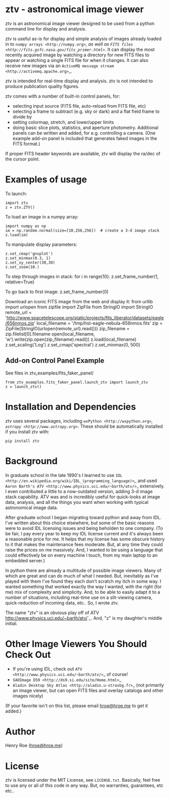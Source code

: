 ztv - astronomical image viewer
===============================

ztv is an astronomical image viewer designed to be used from a python command line for display and analysis. 

ztv is useful as-is for display and simple analysis of images already loaded in to `numpy arrays <http://numpy.org>`_, as well as `FITS files <http://fits.gsfc.nasa.gov/fits_primer.html>`_.  It can display the most recently acquired image by watching a directory for new FITS files to appear or watching a single FITS file for when it changes. It can also receive new images via an `ActiveMQ message stream <http://activemq.apache.org>`_. 

ztv is intended for real-time display and analysis. ztv is not intended to produce publication quality figures. 

ztv comes with a number of built-in control panels, for:
- selecting input source (FITS file, auto-reload from FITS file, etc)
- selecting a frame to subtract (e.g. sky or dark) and a flat field frame to divide by
- setting colormap, stretch, and lower/upper limits
- doing basic slice plots, statistics, and aperture photometry.
Additional panels can be written and added, for e.g. controlling a camera.  (One example add-on panel is included that generates faked images in the FITS format.)

If proper FITS header keywords are available, ztv will display the ra/dec of the cursor point.

Examples of usage
=================

To launch:

    import ztv
    z = ztv.ZTV()

To load an image in a numpy array:

    import numpy as np
    im = np.random.normal(size=[10,256,256])  # create a 3-d image stack
    z.load(im)
    
To manipulate display parameters:

    z.set_cmap('gnuplot')
    z.set_minmax(0.3, 1)
    z.set_xy_center(30,30)
    z.set_zoom(10.)
    
To step through images in stack:
    for i in range(10):
        z.set_frame_number(1, relative=True)
    
To go back to first image:
    z.set_frame_number(0)

Download an iconic FITS image from the web and display it:
    from urllib import urlopen
    from zipfile import ZipFile
    from StringIO import StringIO
    remote_url = 'http://www.spacetelescope.org/static/projects/fits_liberator/datasets/eagle/656nmos.zip'
    local_filename = '/tmp/hst-eagle-nebula-656nmos.fits'
    zip = ZipFile(StringIO(urlopen(remote_url).read()))
    zip_filename = zip.filelist[0].filename
    open(local_filename, 'w').write(zip.open(zip_filename).read())
    z.load(local_filename)
    z.set_scaling('Log')
    z.set_cmap('spectral')
    z.set_minmax(0, 500)

Add-on Control Panel Example
----------------------------

See files in ztv_examples/fits_faker_panel/

    from ztv_examples.fits_faker_panel.launch_ztv import launch_ztv
    z = launch_ztv()

Installation and Dependencies
=============================

ztv uses several packages, including `wxPython <http://wxpython.org>`_, `astropy <http://www.astropy.org>`_.  These should be automatically installed if you install ztv with:

    pip install ztv

Background
==========

In graduate school in the late 1990's I learned to use `IDL <http://en.wikipedia.org/wiki/IDL_(programming_language)>`_ and used `Aaron Barth's ATV <http://www.physics.uci.edu/~barth/atv/>`_ extensively. I even contributed a little to a now-outdated version, adding 3-d image stack capability. ATV was and is incredibly useful for quick-looks at image data, analysis, and all the things you want when working with typical astronomical image data.

After graduate school I began migrating toward python and away from IDL. I've written about this choice elsewhere, but some of the basic reasons were to avoid IDL licensing issues and being beholden to one company.  (To be fair, I pay every year to keep my IDL license current and it's always been a reasonable price for me. It helps that my license has some obscure history to it that makes the maintenance fees moderate. But, at any time they could raise the prices on me massively. And, I wanted to be using a language that could effectively be on every machine I touch, from my main laptop to an embedded server.)

In python there are already a multitude of possible image viewers. Many of which are great and can do much of what I needed. But, inevitably as I've played with them I've found they each don't scratch my itch in some way. I wanted something that worked exactly the way I wanted, with the right (for me) mix of complexity and simplicity.  And, to be able to easily adapt it to a number of situations, including real-time use on a slit-viewing camera, quick-reduction of incoming data, etc.. So, I wrote ztv.

The name "ztv" is an obvious play off of ATV <http://www.physics.uci.edu/~barth/atv/>`_.  And, "z" is my daughter's middle initial. 

Other Image Viewers You Should Check Out
========================================

- If you're using IDL, check out `ATV <http://www.physics.uci.edu/~barth/atv/>`_ of course!
- `SAOImage DS9 <http://ds9.si.edu/site/Home.html>`_
- `Aladin Desktop Sky Atlas <http://aladin.u-strasbg.fr>`_ (not primarily an image viewer, but can open FITS files and overlay catalogs and other images nicely)

(If your favorite isn't on this list, please email hroe@hroe.me to get it added.)

Author
======
Henry Roe (hroe@hroe.me) 

License
=======
ztv is licensed under the MIT License, see ``LICENSE.txt``. Basically, feel free to use any or all of this code in any way. But, no warranties, guarantees, etc etc..